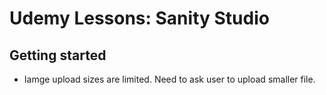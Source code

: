 # Udemy Lessons: Sanity Studio

## Getting started
- Iamge upload sizes are limited. Need to ask user to upload smaller file.
